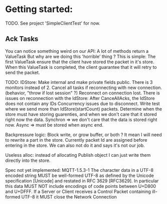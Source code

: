 # Getting started:

TODO.
See project 'SimpleClientTest' for now.

## Ack Tasks
You can notice something weird on our API:
A lot of methods return a ValueTask<Task>
But why are we doing this 'horrible' thing ?
This is simple:
The first ValueTask ensure that the client have stored the packet in it's store.
When this ValueTask is completed, the client guarantee that it will retry to send the packet.


TODO:
IDStore: Make internal and make private fields public.
There is 3 monitors instead of 2.
Cancel all tasks if reconnecting with new connection. (behavior, "throw if lost session" ?)
Reconnect on connection lost.
There is issues on reconnection with the IdStore: After CanceAllAcks, the IdStore does not contain any IDs
Concurrency issues due to disconnect.
Write test where we send more than IdStore(startCount) packets.
Determine when the store must have storing guarenties, and when we don't care that it stored right now the data.
    Synchron => we don't care that the data is stored right now.
    Async => must be stored when async end.


Backpressure logic:
 Block write, or grow buffer, or both ?
 It mean I will need to rewrite a part in the store.
 Currently packet Id are assigned before entering in the store.
 We can also not do it and says it's not our job.

Useless alloc: instead of allocating Publish object I can just write them directly into the store.


Spec not yet implemented:
MQTT-1.5.3-1 The character data in a UTF-8 encoded string MUST be well-formed UTF-8 as defined by the Unicode specification [Unicode] and restated in RFC 3629 [RFC3629]. In particular this data MUST NOT include encodings of code points between U+D800 and U+DFFF. If a Server or Client receives a Control Packet containing ill-formed UTF-8 it MUST close the Network Connection
